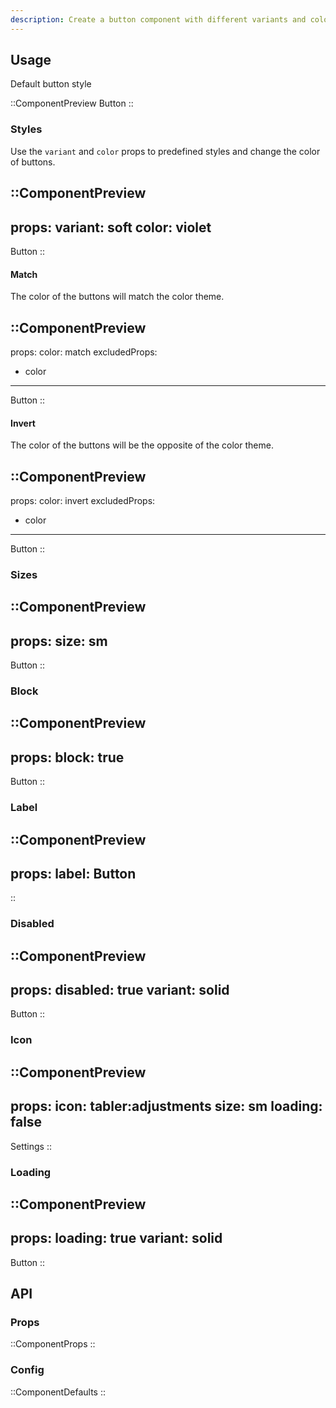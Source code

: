 ```yaml
---
description: Create a button component with different variants and colors
---
```


## Usage

Default button style

::ComponentPreview
Button
::

### Styles

Use the `variant` and `color` props to predefined styles and change the color of buttons.

::ComponentPreview
---
props:
  variant: soft
  color: violet
---
Button
::

#### Match

The color of the buttons will match the color theme.

::ComponentPreview
---
props:
  color: match
excludedProps:
  - color
---
Button
::

#### Invert

The color of the buttons will be the opposite of the color theme.

::ComponentPreview
---
props:
  color: invert
excludedProps:
  - color
---
Button
::

### Sizes

::ComponentPreview
---
props:
  size: sm
---
Button
::

### Block

::ComponentPreview
---
props:
  block: true
---
Button
::

### Label

::ComponentPreview
---
props:
  label: Button
---
::

### Disabled

::ComponentPreview
---
props:
  disabled: true
  variant: solid
---
Button
::

### Icon

::ComponentPreview
---
props:
  icon: tabler:adjustments
  size: sm
  loading: false
---
Settings
::

### Loading

::ComponentPreview
---
props:
  loading: true
  variant: solid
---
Button
::

## API

### Props

::ComponentProps
::

### Config

::ComponentDefaults
::
